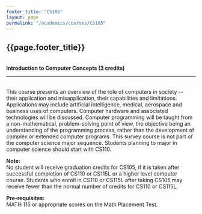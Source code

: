 ```yaml
---
footer_title: "CS105"
layout: page
permalink: "/academics/courses/CS105"
---
```


## {{page.footer_title}}

\
**Introduction to Computer Concepts (3 credits)**

---

\
This course presents an overview of the role of computers in society -- their application and misapplication, their capabilities and limitations. Applications may include artificial intelligence, medical, aerospace and business uses of computers. Computer hardware and associated technologies will be discussed. Computer programming will be taught from a non-mathematical, problem-solving point of view, the objective being an understanding of the programming process, rather than the development of complex or extended computer programs. This survey course is not part of the computer science major sequence. Students planning to major in computer science should start with CS110.

**Note:** \
No student will receive graduation credits for CS105, if it is taken after successful completion of CS110 or CS115L or a higher level computer course. Students who enroll in CS110 or CS115L after taking CS105 may receive fewer than the normal number of credits for CS110 or CS115L.

**Pre-requisites:** \
MATH 115 or appropriate scores on the Math Placement Test.
